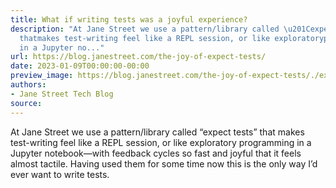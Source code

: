 ```yaml
---
title: What if writing tests was a joyful experience?
description: "At Jane Street we use a pattern/library called \u201Cexpect tests\u201D
  thatmakes test-writing feel like a REPL session, or like exploratoryprogramming
  in a Jupyter no..."
url: https://blog.janestreet.com/the-joy-of-expect-tests/
date: 2023-01-09T00:00:00-00:00
preview_image: https://blog.janestreet.com/the-joy-of-expect-tests/./expect.gif
authors:
- Jane Street Tech Blog
source:
---
```


<p>At Jane Street we use a pattern/library called “expect tests” that
makes test-writing feel like a REPL session, or like exploratory
programming in a Jupyter notebook—with feedback cycles so fast and
joyful that it feels almost tactile. Having used them for some time now
this is the only way I’d ever want to write tests.</p>


